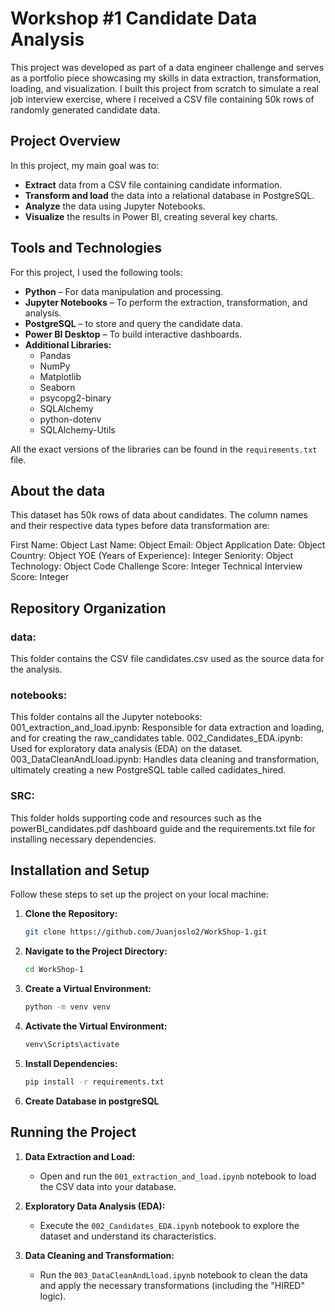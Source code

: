 # Workshop #1 Candidate Data Analysis

 This project was developed as part of a data engineer challenge and serves as a portfolio piece showcasing my skills in data extraction, transformation, loading, and visualization. I built this project from scratch to simulate a real job interview exercise, where I received a CSV file containing 50k rows of randomly generated candidate data.

## Project Overview

In this project, my main goal was to:
- **Extract** data from a CSV file containing candidate information.
- **Transform and load** the data into a relational database in PostgreSQL.
- **Analyze** the data using Jupyter Notebooks.
- **Visualize** the results in Power BI, creating several key charts.

## Tools and Technologies

For this project, I used the following tools:
- **Python** – For data manipulation and processing.
- **Jupyter Notebooks** – To perform the extraction, transformation, and analysis.
- **PostgreSQL** –  to store and query the candidate data.
- **Power BI Desktop** – To build interactive dashboards.
- **Additional Libraries:**
  - Pandas
  - NumPy
  - Matplotlib
  - Seaborn
  - psycopg2-binary
  - SQLAlchemy
  - python-dotenv
  - SQLAlchemy-Utils

All the exact versions of the libraries can be found in the `requirements.txt` file.

## About the data
This dataset has 50k rows of data about candidates. The column names and their respective data types before data transformation are:

First Name: Object
Last Name: Object
Email: Object
Application Date: Object
Country: Object
YOE (Years of Experience): Integer
Seniority: Object
Technology: Object
Code Challenge Score: Integer
Technical Interview Score: Integer

## Repository Organization

### data: 
This folder contains the CSV file candidates.csv used as the source data for the analysis.
### notebooks: 
This folder contains all the Jupyter notebooks:
001_extraction_and_load.ipynb: Responsible for data extraction and loading, and for creating the raw_candidates table.
002_Candidates_EDA.ipynb: Used for exploratory data analysis (EDA) on the dataset.
003_DataCleanAndLload.ipynb: Handles data cleaning and transformation, ultimately creating a new PostgreSQL table called cadidates_hired.
### SRC: 
This folder holds supporting code and resources such as the powerBI_candidates.pdf dashboard guide and the requirements.txt file for installing necessary dependencies.

## Installation and Setup

Follow these steps to set up the project on your local machine:

1. **Clone the Repository:**

    ```bash
    git clone https://github.com/Juanjoslo2/WorkShop-1.git
    ```

2. **Navigate to the Project Directory:**

    ```bash
    cd WorkShop-1
    ```

3. **Create a Virtual Environment:**

    ```bash
    python -m venv venv
    ```

4. **Activate the Virtual Environment:**
    
      ```bash
      venv\Scripts\activate
      ```

5. **Install Dependencies:**

    ```bash
    pip install -r requirements.txt
    ```

6. **Create Database in postgreSQL**

## Running the Project

1. **Data Extraction and Load:**
   - Open and run the `001_extraction_and_load.ipynb` notebook to load the CSV data into your database.

2. **Exploratory Data Analysis (EDA):**
   - Execute the `002_Candidates_EDA.ipynb` notebook to explore the dataset and understand its characteristics.

3. **Data Cleaning and Transformation:**
   - Run the `003_DataCleanAndLload.ipynb` notebook to clean the data and apply the necessary transformations (including the "HIRED" logic).


